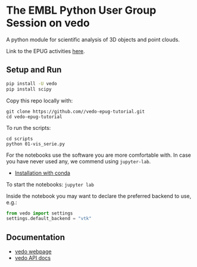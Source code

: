 # The EMBL Python User Group Session on vedo

A python module for scientific analysis of 3D objects and point clouds.

Link to the EPUG activities [here](https://git.embl.de/grp-bio-it/EPUG).


## Setup and Run
```sh
pip install -U vedo
pip install scipy
```

Copy this repo locally with:
```
git clone https://github.com//vedo-epug-tutorial.git
cd vedo-epug-tutorial
```

To run the scripts:
```
cd scripts
python 01-vis_serie.py
```

For the notebooks use the software you are more comfortable with. 
In case you have never used any, we commend using `jupyter-lab`.
- [Installation with conda](https://jupyterlab.readthedocs.io/en/latest/getting_started/installation.html#conda)

To start the notebooks: `jupyter lab`

Inside the notebook you may want to declare the preferred backend to use, e.g.:
```py
from vedo import settings
settings.default_backend = "vtk"
```

## Documentation
- [vedo webpage](https://vedo.embl.es/)
- [vedo API docs](https://vedo.embl.es/docs/)
